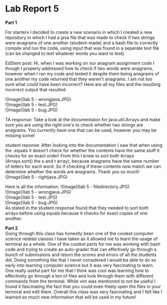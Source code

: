 # Lab Report 5 <br>
**Part 1** <br>

For starters I decided to create a new scenario in which I created a new repository in which I had a java file that was made to check if two strings were anagrams of one another (student-made) and a bash file to correctly compile and run the code, using input
that was found in a seperate text file (can be changed to test whatever words you want to test).

EdStem post: Hi, when I was working on our anagram assignment code I though I properly addressed how to check if two words were anagrams, however when I ran my code and tested it despite them being anagrams of one another
my code returned that they weren't anagrams. I am not too sure what could have been incorrect? Here are all my files and the resulting incorrect output that resulted. <br>

![Image](lab 5 - wrongjava.JPG)<br>
![Image](lab 5 - test.JPG)<br>
![Image](lab 5 - bug.JPG)<br>


TA response: Take a look at the documentaion for java.util.Arrays and make sure you are using the right one's to check  whether two strings are anagrams. You currently have one that can be used, however you may be missing some!<br>

student reponse: After looking into the documentation I saw that when using the .equals it doesn't check for whether the contents have the same stuff it checks for an exact order! From this I knew to sort both Arrays (Arrays.sort() the s and t array), because anagrams
have the same number of letters for each word. So if checking if these contents now match we can determine whether the words are anagrams. Thank you so much! <br>
![Image](lab 5 - rightjava.JPG)<br>

Here is all the information:
![Image](lab 5 - filedirectory.JPG)<br>
![Image](lab 5 - wrongjava.JPG)<br>
![Image](lab 5 - test.JPG)<br>
![Image](lab 5 - bug.JPG)<br>
As stated in the student response found that they needed to sort both arrays before using equals because it checks for exact copies of one another.<br>

**Part 2** <br>
Going through this class has honestly been one of the coolest computer science related classes I have taken as it allowed me to learn the usage of terminal as a whole. One of the coolest parts for me was working with bash code and trying to create an auto-grader
that can effertively go through a bunch of submissions and return the scores and errors of all the students did. Doing something like that I never considered I would be able to do so early into learning computer science but it was very fascinating 
to learn. One really useful part for me that I think was cool was learning how to effectively go through a ton of files and look through them with different commands from the terminal. While vim was mentioned to not be useful I found it fascinating the fact that you
could even freely open the files in your terminal and edit them. Overall this class was very fascinating and I felt like I learned so much new information that will be used in my future! <br>
